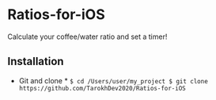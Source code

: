 # Ratios-for-iOS
Calculate your coffee/water ratio and set a timer!

## Installation ##
* Git and clone *
`$ cd /Users/user/my_project
 $ git clone https://github.com/TarokhDev2020/Ratios-for-iOS
`
